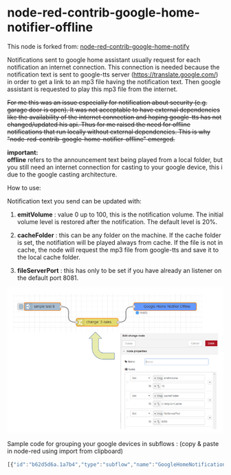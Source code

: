 # node-red-contrib-google-home-notifier-offline

This node is forked from:
<a href="https://github.com/nabbl/node-red-contrib-google-home-notify">node-red-contrib-google-home-notify</a>

Notifications sent to google home assistant usually request for each notification an internet connection.
This connection is needed because the notification text is sent to google-tts server (https://translate.google.com/) in order to get a link to an mp3 file having the notification text.
Then google assistant is requested to play this mp3 file from the internet.

~~For me this was an issue especially for notification about security (e.g. garage door is open). It was not acceptable to have external dependencies like the availability of the internet connection and hoping google-tts has not changed/updated his api.
Thus for me raised the need for offline notifications that run locally without external dependencies. 
This is why "node-red-contrib-google-home-notifier-offline" emerged.~~

**important:**<br>
**offline** refers to the announcement text being played from a local folder, but you still need an internet connection for casting to your google device, this i due to the google casting architecture.

How to use:

Notification text you send can be updated with:

1) **emitVolume** : value 0 up to 100, this is the notification volume. The initial volume level is restored after the notification. The default level is 20%.

2) **cacheFolder** :  this can be any folder on the machine. If the cache folder is set, the notifiation will be played always from cache. 
If the file is not in cache, the node will request the mp3 file from google-tts and save it to the local cache folder.

3) **fileServerPort** : this has only to be set if you have already an listener on the default port 8081.

![illustration](assets/illustration.PNG)


Sample code for grouping your google devices in subflows : (copy & paste in node-red using import from clipboard)

``` js
[{"id":"b62d5d6a.1a7b4","type":"subflow","name":"GoogleHomeNotification","info":"","in":[{"x":50,"y":30,"wires":[{"id":"1b4731d5.cd104e"}]}],"out":[]},{"id":"3e06c5a2.657b7a","type":"switch","z":"b62d5d6a.1a7b4","name":"GoogleNotifyDestination","property":"destination","propertyType":"msg","rules":[{"t":"eq","v":"living","vt":"str"},{"t":"eq","v":"bureau","vt":"str"},{"t":"eq","v":"all","vt":"str"}],"checkall":"true","repair":false,"outputs":3,"x":450,"y":260,"wires":[["ff070d10.4ac24"],["e346f9f.5d5ab08"],["ff070d10.4ac24","e346f9f.5d5ab08"]],"outputLabels":["Google Home","Google Home mini",""]},{"id":"ff070d10.4ac24","type":"googlehome-notifier-offline","z":"b62d5d6a.1a7b4","server":"a7f2647a.e13128","name":"Google Home","x":800,"y":180,"wires":[]},{"id":"e346f9f.5d5ab08","type":"googlehome-notifier-offline","z":"b62d5d6a.1a7b4","server":"49251785.5082b8","name":"Google Home Mini","x":790,"y":320,"wires":[]},{"id":"1b4731d5.cd104e","type":"change","z":"b62d5d6a.1a7b4","name":"","rules":[{"t":"set","p":"cacheFolder","pt":"msg","to":"/config/GHCache","tot":"str"}],"action":"","property":"","from":"","to":"","reg":false,"x":200,"y":260,"wires":[["3e06c5a2.657b7a"]]},{"id":"a7f2647a.e13128","type":"googlehome-config-node-offline","z":"b62d5d6a.1a7b4","ipaddress":"192.168.20.194","name":"Google Home","language":"fr"},{"id":"49251785.5082b8","type":"googlehome-config-node-offline","z":"b62d5d6a.1a7b4","ipaddress":"192.168.20.197","name":"Google Home Mini","language":"fr"},{"id":"e5e323e1.3b0b","type":"subflow:b62d5d6a.1a7b4","z":"c348d271.07631","name":"","x":690,"y":700,"wires":[]},{"id":"d5278257.32b69","type":"change","z":"c348d271.07631","name":"","rules":[{"t":"set","p":"destination","pt":"msg","to":"all","tot":"str"},{"t":"set","p":"emitVolume","pt":"msg","to":"50","tot":"str"},{"t":"set","p":"payload","pt":"msg","to":"Le sèche linge a terminé","tot":"str"}],"action":"","property":"","from":"","to":"","reg":false,"x":420,"y":660,"wires":[["e5e323e1.3b0b"]]},{"id":"5b71dd5a.2ecfc4","type":"inject","z":"c348d271.07631","name":"","topic":"","payload":"ceci test un test","payloadType":"str","repeat":"","crontab":"","once":false,"onceDelay":0.1,"x":180,"y":700,"wires":[["d5278257.32b69"]]}]
```
